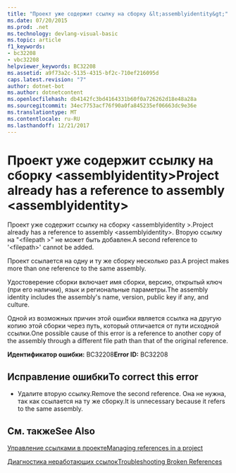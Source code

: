 ```yaml
---
title: "Проект уже содержит ссылку на сборку &lt;assemblyidentity&gt;"
ms.date: 07/20/2015
ms.prod: .net
ms.technology: devlang-visual-basic
ms.topic: article
f1_keywords:
- bc32208
- vbc32208
helpviewer_keywords: BC32208
ms.assetid: a9f73a2c-5135-4315-bf2c-710ef216095d
caps.latest.revision: "7"
author: dotnet-bot
ms.author: dotnetcontent
ms.openlocfilehash: db4142fc3bd4164331b60f0a726262d18e48a28a
ms.sourcegitcommit: 34ec7753acf76f90a0fa845235ef06663dc9e36e
ms.translationtype: MT
ms.contentlocale: ru-RU
ms.lasthandoff: 12/21/2017
---
```

# <a name="project-already-has-a-reference-to-assembly-ltassemblyidentitygt"></a><span data-ttu-id="80c90-102">Проект уже содержит ссылку на сборку &lt;assemblyidentity&gt;</span><span class="sxs-lookup"><span data-stu-id="80c90-102">Project already has a reference to assembly &lt;assemblyidentity&gt;</span></span>
<span data-ttu-id="80c90-103">Проект уже содержит ссылку на сборку \<assemblyidentity >.</span><span class="sxs-lookup"><span data-stu-id="80c90-103">Project already has a reference to assembly \<assemblyidentity>.</span></span> <span data-ttu-id="80c90-104">Вторую ссылку на "\<filepath >" не может быть добавлен.</span><span class="sxs-lookup"><span data-stu-id="80c90-104">A second reference to '\<filepath>' cannot be added.</span></span>  
  
 <span data-ttu-id="80c90-105">Проект ссылается на одну и ту же сборку несколько раз.</span><span class="sxs-lookup"><span data-stu-id="80c90-105">A project makes more than one reference to the same assembly.</span></span>  
  
 <span data-ttu-id="80c90-106">Удостоверение сборки включает имя сборки, версию, открытый ключ (при его наличии), язык и региональные параметры.</span><span class="sxs-lookup"><span data-stu-id="80c90-106">The assembly identity includes the assembly's name, version, public key if any, and culture.</span></span>  
  
 <span data-ttu-id="80c90-107">Одной из возможных причин этой ошибки является ссылка на другую копию этой сборки через путь, который отличается от пути исходной ссылки.</span><span class="sxs-lookup"><span data-stu-id="80c90-107">One possible cause of this error is a reference to another copy of the assembly through a different file path than that of the original reference.</span></span>  
  
 <span data-ttu-id="80c90-108">**Идентификатор ошибки:** BC32208</span><span class="sxs-lookup"><span data-stu-id="80c90-108">**Error ID:** BC32208</span></span>  
  
## <a name="to-correct-this-error"></a><span data-ttu-id="80c90-109">Исправление ошибки</span><span class="sxs-lookup"><span data-stu-id="80c90-109">To correct this error</span></span>  
  
-   <span data-ttu-id="80c90-110">Удалите вторую ссылку.</span><span class="sxs-lookup"><span data-stu-id="80c90-110">Remove the second reference.</span></span> <span data-ttu-id="80c90-111">Она не нужна, так как ссылается на ту же сборку.</span><span class="sxs-lookup"><span data-stu-id="80c90-111">It is unnecessary because it refers to the same assembly.</span></span>  
  
## <a name="see-also"></a><span data-ttu-id="80c90-112">См. также</span><span class="sxs-lookup"><span data-stu-id="80c90-112">See Also</span></span>  
 [<span data-ttu-id="80c90-113">Управление ссылками в проекте</span><span class="sxs-lookup"><span data-stu-id="80c90-113">Managing references in a project</span></span>](/visualstudio/ide/managing-references-in-a-project)  
   
 [<span data-ttu-id="80c90-114">Диагностика неработающих ссылок</span><span class="sxs-lookup"><span data-stu-id="80c90-114">Troubleshooting Broken References</span></span>](/visualstudio/ide/troubleshooting-broken-references)
